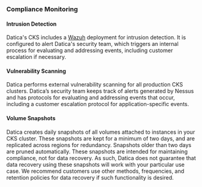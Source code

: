 ### Compliance Monitoring

#### Intrusion Detection

Datica's CKS includes a [Wazuh](https://wazuh.com/) deployment for intrusion detection. It is configured to alert Datica's security team, which triggers an internal process for evaluating and addressing events, including customer escalation if necessary.

#### Vulnerability Scanning
Datica performs external vulnerability scanning for all production CKS clusters. Datica’s security team keeps track of alerts generated by Nessus and has protocols for evaluating and addressing events that occur, including a customer escalation protocol for application-specific events.

#### Volume Snapshots
Datica creates daily snapshots of all volumes attached to instances in your CKS cluster. These snapshots are kept for a minimum of two days, and are replicated across regions for redundancy. Snapshots older than two days are pruned automatically. These snapshots are intended for maintaining compliance, not for data recovery. As such, Datica does not guarantee that data recovery using these snapshots will work with your particular use case. We recommend customers use other methods, frequencies, and retention policies for data recovery if such functionality is desired.